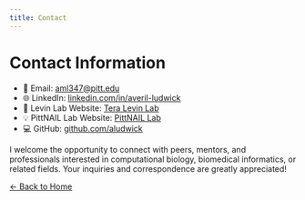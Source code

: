 ```yaml
---
title: Contact
---
```


# Contact Information

- 📧 Email: [aml347@pitt.edu](mailto:aml347@pitt.edu)  
- 🌐 LinkedIn: [linkedin.com/in/averil-ludwick](https://www.linkedin.com/in/averil-ludwick/)  
- 🧪 Levin Lab Website: [Tera Levin Lab](https://www.teralevinlab.com/)
- 💡 PittNAIL Lab Website: [PittNAIL Lab](https://pittnail.github.io/)
- 💻 GitHub: [github.com/aludwick](https://github.com/aludwick)

I welcome the opportunity to connect with peers, mentors, and professionals interested in computational biology, biomedical informatics, or related fields. Your inquiries and correspondence are greatly appreciated!


[← Back to Home](index.md)
